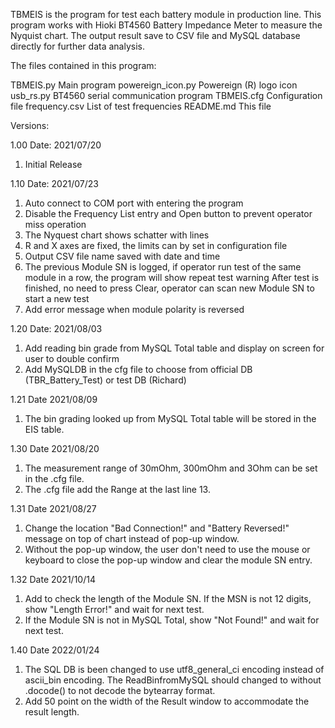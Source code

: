 TBMEIS is the program for test each battery module in production line. This
program works with Hioki BT4560 Battery Impedance Meter to measure the Nyquist
chart. The output result save to CSV file and MySQL database directly for
further data analysis.

The files contained in this program:

TBMEIS.py           Main program
powereign_icon.py   Powereign (R) logo icon
usb_rs.py           BT4560 serial communication program
TBMEIS.cfg          Configuration file
frequency.csv       List of test frequencies
README.md           This file

Versions:

1.00
Date: 2021/07/20
 1. Initial Release

1.10
Date: 2021/07/23
 1. Auto connect to COM port with entering the program
 2. Disable the Frequency List entry and Open button to prevent operator miss
    operation
 3. The Nyquest chart shows schatter with lines
 4. R and X axes are fixed, the limits can by set in configuration file
 5. Output CSV file name saved with date and time
 6. The previous Module SN is logged, if operator run test of the same module
    in a row, the program will show repeat test warning
    After test is finished, no need to press Clear, operator can scan new 
    Module SN to start a new test
 7. Add error message when module polarity is reversed

1.20
Date: 2021/08/03
 1. Add reading bin grade from MySQL Total table and display on screen for
    user to double confirm
 2. Add MySQLDB in the cfg file to choose from official DB (TBR_Battery_Test)
    or test DB (Richard)

1.21
Date 2021/08/09
 1. The bin grading looked up from MySQL Total table will be stored in the EIS
    table.
    
1.30
Date 2021/08/20
 1. The measurement range of 30mOhm, 300mOhm and 3Ohm can be set in the .cfg
    file.
 2. The .cfg file add the Range at the last line 13.

1.31
Date 2021/08/27
 1. Change the location "Bad Connection!" and "Battery Reversed!" message on
    top of chart instead of pop-up window.
 2. Without the pop-up window, the user don't need to use the mouse or
    keyboard to close the pop-up window and clear the module SN entry.

1.32
Date 2021/10/14
 1. Add to check the length of the Module SN. If the MSN is not 12 digits,
    show "Length Error!" and wait for next test.
 2. If the Module SN is not in MySQL Total, show "Not Found!" and wait for 
    next test.

1.40
Date 2022/01/24
 1. The SQL DB is been changed to use utf8_general_ci encoding instead of 
    ascii_bin encoding. The ReadBinfromMySQL should changed to without 
    .docode() to not decode the bytearray format.
 2. Add 50 point on the width of the Result window to accommodate the result
    length. 
